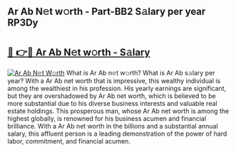 ## Ar Ab N𝚎t w𝚘rth - Part-BB2 S𝚊lary per year RP3Dy

# <h2><a href="http://gc56yv6.nevu.top/?p=Ar+Ab">🔗 👉🔴 Ar Ab N𝚎t w𝚘rth - S𝚊lary</a></h2>

[![Ar Ab N𝚎t W𝚘rth](https://i.imgur.com/Oavwk0R.jpeg)](http://gc56yv6.nevu.top/?p=Ar+Ab)
What is Ar Ab n𝚎t w𝚘rth? What is Ar Ab s𝚊lary per year?
With a Ar Ab net worth that is impressive, this wealthy individual is among the wealthiest in his profession. His yearly earnings are significant, but they are overshadowed by Ar Ab net worth, which is believed to be more substantial due to his diverse business interests and valuable real estate holdings. This prosperous man, whose Ar Ab net worth is among the highest globally, is renowned for his business acumen and financial brilliance. With a Ar Ab net worth in the billions and a substantial annual salary, this affluent person is a leading demonstration of the power of hard labor, commitment, and financial acumen.
